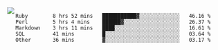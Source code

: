 

<a href="https://github.com/anuraghazra/github-readme-stats">
  <img align="left" src="https://github-readme-stats.vercel.app/api?username=kfly8&count_private=true&show_icons=true&theme=calm" />
</a>


<!--START_SECTION:waka-->

```text
Ruby        8 hrs 52 mins   ███████████▓░░░░░░░░░░░░░   46.16 %
Perl        5 hrs 4 mins    ██████▓░░░░░░░░░░░░░░░░░░   26.37 %
Markdown    3 hrs 11 mins   ████░░░░░░░░░░░░░░░░░░░░░   16.61 %
SQL         41 mins         █░░░░░░░░░░░░░░░░░░░░░░░░   03.64 %
Other       36 mins         ▓░░░░░░░░░░░░░░░░░░░░░░░░   03.17 %
```

<!--END_SECTION:waka-->

